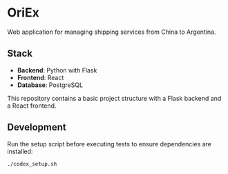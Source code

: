 # OriEx

Web application for managing shipping services from China to Argentina.

## Stack
- **Backend**: Python with Flask
- **Frontend**: React
- **Database**: PostgreSQL

This repository contains a basic project structure with a Flask backend and a React frontend.


## Development

Run the setup script before executing tests to ensure dependencies are installed:

```bash
./codex_setup.sh
```
